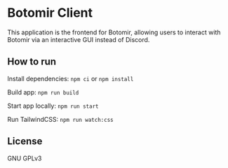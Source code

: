 # Botomir Client

This application is the frontend for Botomir, allowing users to interact with Botomir via an interactive GUI instead of Discord.

## How to run

Install dependencies: `npm ci` or `npm install`

Build app: `npm run build`

Start app locally: `npm run start`

Run TailwindCSS: `npm run watch:css`

## License

GNU GPLv3
